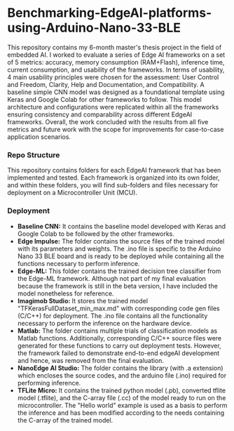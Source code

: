 # Benchmarking-EdgeAI-platforms-using-Arduino-Nano-33-BLE
This repository contains my 6-month master's thesis project in the field of embedded AI. I worked to evaluate a series of Edge AI frameworks on a set of 5 metrics: accuracy, memory consumption (RAM+Flash), inference time, current consumption, and usability of the frameworks. In terms of usability, 4 main usability principles were chosen for the assessment: User Control and Freedom, Clarity, Help and Documentation, and Compatibility.
A baseline simple CNN model was designed as a foundational template using Keras and Google Colab for other frameworks to follow. This model architecture and configurations were replicated within all the frameworks ensuring consistency and comparability across different EdgeAI frameworks. Overall, the work concluded with the results from all five metrics and future work with the scope for improvements for case-to-case application scenarios. 

### Repo Structure
This repository contains folders for each EdgeAI framework that has been implemented and tested. Each framework is organized into its own folder, and within these folders, you will find sub-folders and files necessary for deployment on a Microcontroller Unit (MCU). 

### Deployment
* **Baseline CNN:** It contains the baseline model developed with Keras and Google Colab to be followed by the other frameworks. 
* **Edge Impulse:** The folder contains the source files of the trained model with its parameters and weights. The .ino file is specific to the Arduino Nano 33 BLE board and is ready to be deployed while containing all the functions necessary to perform inference.
* **Edge-ML:** This folder contains the trained decision tree classifier from the Edge-ML framework. Although not part of my final evaluation because the framework is still in the beta version, I have included the model nonetheless for reference.
* **Imagimob Studio:** It stores the trained model "TFKerasFullDataset_min_max.md" with corresponding code gen files (C/C++) for deployment. The .ino file contains all the functionality necessary to perform the inference on the hardware device.
* **Matlab:** The folder contains multiple trials of classification models as Matlab functions. Additionally, corresponding C/C++ source files were generated for these functions to carry out deployment tests. However, the framework failed to demonstrate end-to-end edgeAI development and hence, was removed from the final evaluation.
* **NanoEdge AI Studio:** The folder contains the library (with .a extension) which encloses the source codes, and the arduino file (.ino) required for performing inference.
* **TFLite Micro:** It contains the trained python model (.pb), converted tflite model (.tflite), and the C-array file (.cc) of the model ready to run on the microcontroller. The "Hello world" example is used as a basis to perform the inference and has been modified according to the needs containing the C-array of the trained model.
